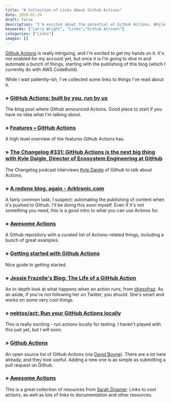 ```yaml
---
title: "A Collection of Links About Github Actions"
date: 2019-01-24
draft: false
description: "I'm excited about the potential of Github Actions. While I wait to get access to it, I've been collecting links to things I've read about it."
keywords: ["Larry Wright", "Links","Github Actions"]
categories: ["Links"]
images: []
---
```


[Github Actions](https://github.com/features/actions/) is really intriguing, and I'm excited to get my hands on it. It's not enabled for my account yet, but once it is I'm going to dive in and automate a bunch of things, starting with the publishing of this blog (which I currently do with AWS CodeBuild).

While I wait paitently-ish, I've collected some links to things I've read about it.

### &raquo; [GitHub Actions: built by you, run by us](https://github.blog/2018-10-17-action-demos/)

The blog post where Github announced Actions. Good place to start if you have no idea what I'm talking about.

### &raquo; [Features • GitHub Actions](https://github.com/features/actions/)

A high level overview of the features Github Actions has.

### &raquo; [The Changelog #331: GitHub Actions is the next big thing with Kyle Daigle, Director of Ecosystem Engineering at GitHub](https://changelog.com/podcast/331)

The Changelog podcast interviews [Kyle Daigle](https://twitter.com/kdaigle) of Github to talk about Actions. 

### &raquo; [A redone blog, again - Arktronic.com](https://arktronic.com/weblog/2018-12-28/a-redone-blog-again/)

A fairly common task, I suspect: automating the publishing of content when it's pushed to Github. I'll be doing this soon myself. Even if it's not something you need, this is a good intro to what you can use Actions for.

### &raquo; [Awesome Actions](https://github.com/sdras/awesome-actions)

A Github repository with a curated list of Actions-related things, including a bunch of great examples.

### &raquo; [Getting started with Github Actions](https://fastchicken.co.nz/2019/01/15/getting-started-with-github-actions/)

Nice guide to getting started. 

### &raquo; [Jessie Frazelle's Blog: The Life of a GitHub Action](https://blog.jessfraz.com/post/the-life-of-a-github-action/)

An in-depth look at what happens when an action runs, from [@jessfraz](https://twitter.com/jessfraz). As an aside, if you're not following her on Twitter, you should. She's smart and works on some very cool things.

### &raquo; [nektos/act: Run your GitHub Actions locally](https://github.com/nektos/act)

This is really exciting - run actions locally for testing. I haven't played with this just yet, but I will soon.

### &raquo; [Github Actions](https://github-actions.netlify.com/)

An open source list of Github Actions (via [David Boyne](https://twitter.com/boyney123)). There are a lot here already, and they look useful. Adding a new one is as simple as submitting a pull request on Github.

### &raquo; [Awesome Actions](https://github.com/sdras/awesome-actions)

This is a great collection of resources from [Sarah Drasner](https://twitter.com/sarah_edo). Links to cool actions, as well as lots of links to documentation and other resources.
